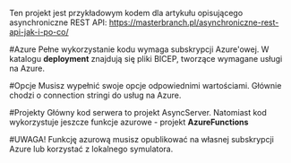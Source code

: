 Ten projekt jest przykładowym kodem dla artykułu opisującego asynchroniczne REST API: https://masterbranch.pl/asynchroniczne-rest-api-jak-i-po-co/

#Azure
Pełne wykorzystanie kodu wymaga subskrypcji Azure'owej. W katalogu __deployment__ znajdują się pliki BICEP, tworzące wymagane usługi na Azure.

#Opcje
Musisz wypełnić swoje opcje odpowiednimi wartościami. Głównie chodzi o connection stringi do usług na Azure.

#Projekty
Główny kod serwera to projekt AsyncServer. Natomiast kod wykorzystuje jeszcze funkcje azurowe - projekt __AzureFunctions__

#UWAGA!
Funkcję azurową musisz opublikować na własnej subskrypcji Azure lub korzystać z lokalnego symulatora.
